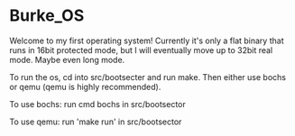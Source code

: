 # Burke_OS

Welcome to my first operating system! 
Currently it's only a flat binary that runs in 16bit protected mode, 
but I will eventually move up to 32bit real mode. 
Maybe even long mode.

To run the os, cd into src/bootsecter and run make.
Then either use bochs or qemu (qemu is highly recommended).

To use bochs:
run cmd bochs in src/bootsector

To use qemu:
run 'make run' in src/bootsector

